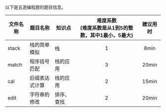  以下是五道编程题的题目信息。
    
  | 文件名称 | 题目名称 | 知识点 | 难度系数<br>(难度系数是从1到5的整数，其中1最小，5最大) | 建议用时 |
  | -------- | -------- | ------ | :--------: | :--------: |
  |stack|栈的简单模拟|栈|1|8min|
  |match|程序括号匹配|栈的应用|3|20min|
  |cal|后缀表达式计算|栈的应用|2|15min|
  |edit|字符串的修改|排序、查找|2|20min|
